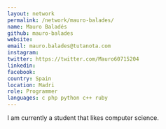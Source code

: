 ```yaml
---
layout: network
permalink: /network/mauro-balades/
name: Mauro Baladés
github: mauro-balades
website:
email: mauro.balades@tutanota.com
instagram:
twitter: https://twitter.com/Mauro60715204
linkedin:
facebook:
country: Spain
location: Madri
role: Programmer
languages: c php python c++ ruby
---
```


I am currently a student that likes computer science.
